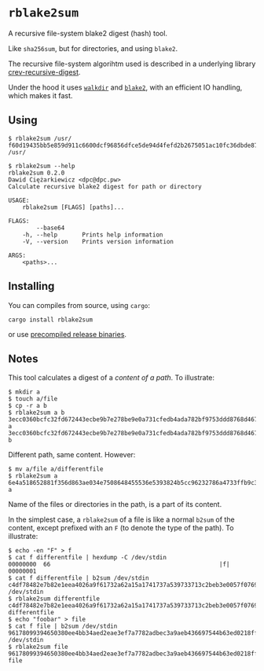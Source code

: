 # `rblake2sum`

A recursive file-system blake2 digest (hash) tool.

Like `sha256sum`, but for directories, and using `blake2`.

The recursive file-system algorihtm used is described in a
underlying library [crev-recursive-digest](https://github.com/crev-dev/recursive-digest).

Under the hood it uses [`walkdir`](https://crates.io/crates/walkdir) and
[`blake2`](https://crates.io/crates/blake2), with an efficient IO handling, which makes
it fast.

## Using

```
$ rblake2sum /usr/
f60d19435bb5e859d911c6600dcf96856dfce5de94d4fefd2b2675051ac10fc36dbde87fd86a30eb5224209b47263eb546bd9e3d7bdf64c1f26a7dccf51809af /usr/

$ rblake2sum --help
rblake2sum 0.2.0
Dawid Ciężarkiewicz <dpc@dpc.pw>
Calculate recursive blake2 digest for path or directory

USAGE:
    rblake2sum [FLAGS] [paths]...

FLAGS:
        --base64     
    -h, --help       Prints help information
    -V, --version    Prints version information

ARGS:
    <paths>...
```

## Installing

You can compiles from source, using `cargo`:

```
cargo install rblake2sum
```

or use [precompiled release binaries](https://github.com/crev-dev/rblake2sum/releases).

## Notes

This tool calculates a digest of a *content of a path*. To illustrate:

```
$ mkdir a
$ touch a/file
$ cp -r a b
$ rblake2sum a b
3ecc0360bcfc32fd672443ecbe9b7e278be9e0a731cfedb4ada782bf9753ddd8768d467fcb7ee0b6e5920d1fe3352a6314f2ba73f3cfb3eed7c1a88dfe92cc38 a
3ecc0360bcfc32fd672443ecbe9b7e278be9e0a731cfedb4ada782bf9753ddd8768d467fcb7ee0b6e5920d1fe3352a6314f2ba73f3cfb3eed7c1a88dfe92cc38 b
```

Different path, same content. However:

```
$ mv a/file a/differentfile
$ rblake2sum a
6e4a518652881f356d863ae034e7508648455536e5393824b5cc96232786a4733ffb9c3cdd62bda4741ca0bfe60a181f6ae47959ceb0493716699e9b28f686ac a
```

Name of the files or directories in the path, is a part of its content.


In the simplest case, a `rblake2sum` of a file is like a normal `b2sum` of the content, except
prefixed with an `F` (to denote the type of the path). To illustrate:

```
$ echo -en "F" > f
$ cat f differentfile | hexdump -C /dev/stdin
00000000  66                                                |f|
00000001
$ cat f differentfile | b2sum /dev/stdin
c4df78482e7b82e1eea4026a9f61732a62a15a1741737a539733713c2beb3e0057f076934e9fb60646771a4d9084d32a8e48fe838108a842262cf2aad996fa26  /dev/stdin
$ rblake2sum differentfile
c4df78482e7b82e1eea4026a9f61732a62a15a1741737a539733713c2beb3e0057f076934e9fb60646771a4d9084d32a8e48fe838108a842262cf2aad996fa26 differentfile
$ echo "foobar" > file
$ cat f file | b2sum /dev/stdin
96178099394650380ee4bb34aed2eae3ef7a7782adbec3a9aeb436697544b63ed0218ff1240ea1823539183c5e183f211fa8d092bfebe351dc34f77047bceeec  /dev/stdin
$ rblake2sum file
96178099394650380ee4bb34aed2eae3ef7a7782adbec3a9aeb436697544b63ed0218ff1240ea1823539183c5e183f211fa8d092bfebe351dc34f77047bceeec file
```
